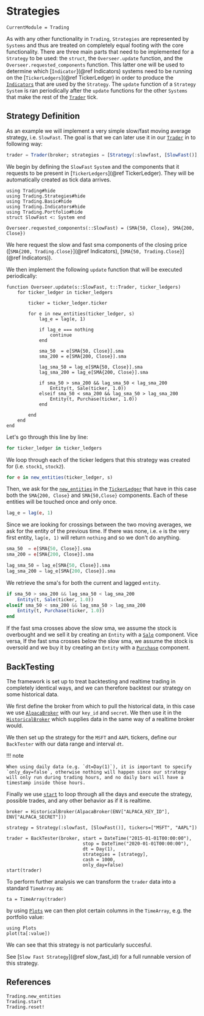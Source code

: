 # Strategies
```@meta
CurrentModule = Trading
```

As with any other functionality in `Trading`, `Strategies` are represented by `Systems` and thus are treated on completely equal footing with the core functionality.
There are three main parts that need to be implemented for a `Strategy` to be used: the `struct`, the `Overseer.update` function, and the `Overseer.requested_components` function.
This latter one will be used to determine which [`Indicator`](@ref Indicators) systems need to be running on the [`TickerLedgers`](@ref TickerLedger) in order to produce
the [`Indicators`](@ref) that are used by the `Strategy`.
The `update` function of a `Strategy` `System` is ran periodically after the `update` functions for the other `Systems` that make the rest of the [`Trader`](@ref) tick.

## Strategy Definition
As an example we will implement a very simple slow/fast moving average strategy, i.e. `SlowFast`.
The goal is that we can later use it in our [`Trader`](@ref) in to following way:

```julia
trader = Trader(broker; strategies = [Strategy(:slowfast, [SlowFast()], tickers=["stock1", "stock2"])])
```

We begin by defining the `SlowFast` `System` and the components that it requests to be present in [`TickerLedgers`](@ref TickerLedger).
They will be automatically created as tick data arrives.
```@example strategy
using Trading#hide
using Trading.Strategies#hide
using Trading.Basic#hide
using Trading.Indicators#hide
using Trading.Portfolio#hide
struct SlowFast <: System end

Overseer.requested_components(::SlowFast) = (SMA{50, Close}, SMA{200, Close})
```
We here request the slow and fast sma components of the closing price ([`SMA{200, Trading.Close}`](@ref Indicators), [`SMA{50, Trading.Close}`](@ref Indicators)).

We then implement the following `update` function that will be executed periodically:
```@example strategy
function Overseer.update(s::SlowFast, t::Trader, ticker_ledgers)
    for ticker_ledger in ticker_ledgers

        ticker = ticker_ledger.ticker

        for e in new_entities(ticker_ledger, s)
            lag_e = lag(e, 1)

            if lag_e === nothing
                continue
            end

            sma_50  = e[SMA{50, Close}].sma
            sma_200 = e[SMA{200, Close}].sma
            
            lag_sma_50 = lag_e[SMA{50, Close}].sma
            lag_sma_200 = lag_e[SMA{200, Close}].sma

            if sma_50 > sma_200 && lag_sma_50 < lag_sma_200
                Entity(t, Sale(ticker, 1.0))
            elseif sma_50 < sma_200 && lag_sma_50 > lag_sma_200
                Entity(t, Purchase(ticker, 1.0))
            end

        end
    end
end
```

Let's go through this line by line:
```julia
for ticker_ledger in ticker_ledgers
```
We loop through each of the ticker ledgers that this strategy was created for (i.e. `stock1`, `stock2`).

```julia
for e in new_entities(ticker_ledger, s)
```
Then, we ask for the [`new_entities`](@ref) in the [`TickerLedger`](@ref) that have
in this case both the `SMA{200, Close}` and `SMA{50,Close}` components. Each of these entities will be touched once and only once.

```julia
lag_e = lag(e, 1)
```
Since we are looking for crossings between the two moving averages, we ask for the entity of the previous time. If there was none, i.e. `e` is the very
first entity, `lag(e, 1)` will return `nothing` and so we don't do anything.

```julia
sma_50  = e[SMA{50, Close}].sma
sma_200 = e[SMA{200, Close}].sma

lag_sma_50 = lag_e[SMA{50, Close}].sma
lag_sma_200 = lag_e[SMA{200, Close}].sma
```
We retrieve the sma's for both the current and lagged `entity`.

```julia
if sma_50 > sma_200 && lag_sma_50 < lag_sma_200
    Entity(t, Sale(ticker, 1.0))
elseif sma_50 < sma_200 && lag_sma_50 > lag_sma_200
    Entity(t, Purchase(ticker, 1.0))
end
```
If the fast sma crosses above the slow sma, we assume the stock is overbought and we sell it by creating an `Entity` with a  [`Sale`](@ref) component.
Vice versa, If the fast sma crosses below the slow sma, we assume the stock is oversold and we buy it by creating an `Entity` with a  [`Purchase`](@ref) component.

## BackTesting

The framework is set up to treat backtesting and realtime trading in completely identical ways, and we can therefore backtest
our strategy on some historical data.

We first define the broker from which to pull the historical data, in this case we use [`AlpacaBroker`](@ref) with our `key_id` and `secret`.
We then use it in the [`HistoricalBroker`](@ref) which supplies data in the same way of a realtime broker would.

We then set up the strategy for the `MSFT` and `AAPL` tickers, define our `BackTester` with our data range and interval `dt`.

!!! note

    When using daily data (e.g. `dt=Day(1)`), it is important to specify `only_day=false`, otherwise nothing will happen since our strategy will only run during trading hours, and no daily bars will have a timestamp inside those hours.

Finally we use [`start`](@ref) to loop through all the days and execute the strategy, possible trades, and any other behavior as if it is realtime.

```@example strategy
broker = HistoricalBroker(AlpacaBroker(ENV["ALPACA_KEY_ID"], ENV["ALPACA_SECRET"]))

strategy = Strategy(:slowfast, [SlowFast()], tickers=["MSFT", "AAPL"])

trader = BackTester(broker, start = DateTime("2015-01-01T00:00:00"),
                            stop = DateTime("2020-01-01T00:00:00"),
                            dt = Day(1),
                            strategies = [strategy],
                            cash = 1000,
                            only_day=false)
start(trader)
```

To perform further analysis we can transform the `trader` data into a standard `TimeArray` as:
```@example strategy
ta = TimeArray(trader)
```
by using [`Plots`](https://juliaplots.org) we can then plot certain columns in the `TimeArray`, e.g. the portfolio value:
```@example strategy
using Plots
plot(ta[:value])
```

We can see that this strategy is not particularly succesful.

See [`Slow Fast Strategy`](@ref slow_fast_id) for a full runnable version of this strategy.

## References
```@docs
Trading.new_entities
Trading.start
Trading.reset!
```
